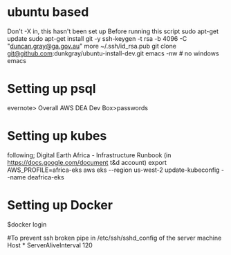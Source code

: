  # ubuntu based

 Don't -X in, this hasn't been set up
 Before running this script
 sudo apt-get update
 sudo apt-get install git -y
 ssh-keygen -t rsa -b 4096 -C "duncan.gray@ga.gov.au"
 more ~/.ssh/id_rsa.pub
 git clone git@github.com:dunkgray/ubuntu-install-dev.git
 emacs -nw # no windows emacs

# Setting up psql
evernote> Overall AWS DEA Dev Box>passwords

# Setting up kubes
 following;
 Digital Earth Africa - Infrastructure Runbook (in https://docs.google.com/document t&d account)
 export AWS_PROFILE=africa-eks
 aws eks --region us-west-2 update-kubeconfig --name deafrica-eks

# Setting up Docker
$docker login

#To prevent ssh broken pipe
in /etc/ssh/sshd_config of the server machine
Host *
ServerAliveInterval 120